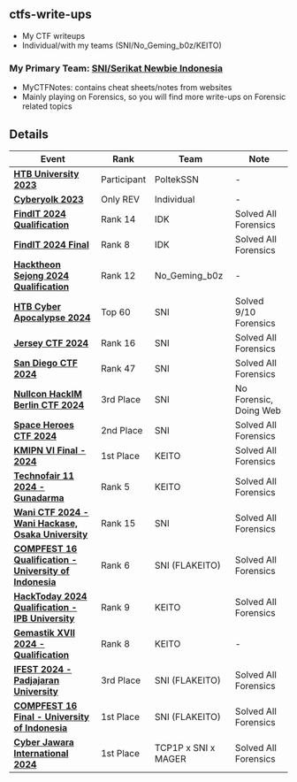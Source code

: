 ## ctfs-write-ups
- My CTF writeups
- Individual/with my teams (SNI/No_Geming_b0z/KEITO)

### My Primary Team: [SNI/Serikat Newbie Indonesia](https://serikatnewbie.me)
- MyCTFNotes: contains cheat sheets/notes from websites
- Mainly playing on Forensics, so you will find more write-ups on Forensic related topics


## Details

| Event | Rank | Team | Note |
|------------------------------|--------------|--------------|--------------|
| **[HTB University 2023](https://github.com/jonscafe/ctfs-write-ups/tree/main/HTB_Univ2023)** | Participant | PoltekSSN | - |
| **[Cyberyolk 2023](https://github.com/jonscafe/ctfs-write-ups/tree/main/cyberyolk-2023)** | Only REV | Individual | - |
| **[FindIT 2024 Qualification](https://github.com/jonscafe/ctfs-write-ups/tree/main/findit-2024-quals)** | Rank 14 | IDK | Solved All Forensics |
| **[FindIT 2024 Final](https://github.com/jonscafe/ctfs-write-ups/tree/main/findit-2024-final)** | Rank 8 | IDK | Solved All Forensics |
| **[Hacktheon Sejong 2024 Qualification](https://github.com/jonscafe/ctfs-write-ups/tree/main/hacktheon-2024-quals)** | Rank 12 | No_Geming_b0z | - |
| **[HTB Cyber Apocalypse 2024](https://github.com/jonscafe/ctfs-write-ups/tree/main/htb-cyberapocalypse2024)** | Top 60 | SNI | Solved 9/10 Forensics |
| **[Jersey CTF 2024](https://github.com/jonscafe/ctfs-write-ups/tree/main/jerseyctf-2024)** | Rank 16 | SNI | Solved All Forensics |
| **[San Diego CTF 2024](https://github.com/jonscafe/ctfs-write-ups/tree/main/sandiegoctf-2024)** | Rank 47 | SNI | Solved All Forensics |
| **[Nullcon HackIM Berlin CTF 2024](https://github.com/jonscafe/ctfs-write-ups/tree/main/nullcon-hackim-berlin-2024)** | 3rd Place | SNI | No Forensic, Doing Web |
| **[Space Heroes CTF 2024](https://github.com/jonscafe/ctfs-write-ups/tree/main/spaceheroes-2024)** | 2nd Place | SNI | Solved All Forensics |
| **[KMIPN VI Final - 2024](https://github.com/jonscafe/ctfs-write-ups/tree/main/kmipn-vi-final)** | 1st Place | KEITO | Solved All Forensics |
| **[Technofair 11 2024 - Gunadarma](https://github.com/jonscafe/ctfs-write-ups/tree/main/technofair-11)** | Rank 5 | KEITO | Solved All Forensics |
| **[Wani CTF 2024 - Wani Hackase, Osaka University](https://github.com/jonscafe/ctfs-write-ups/tree/main/wani-ctf-2024)** | Rank 15 | SNI | Solved All Forensics |
| **[COMPFEST 16 Qualification - University of Indonesia](https://github.com/jonscafe/ctfs-write-ups/tree/main/compfest-2024-quals)** | Rank 6 | SNI (FLAKEITO) | Solved All Forensics |
| **[HackToday 2024 Qualification - IPB University](https://github.com/jonscafe/ctfs-write-ups/tree/main/hacktoday-2024-quals)** | Rank 9 | KEITO | Solved All Forensics |
| **[Gemastik XVII 2024 - Qualification](https://github.com/jonscafe/ctfs-write-ups/tree/main/gemastik-2024-quals)** | Rank 8 | KEITO | - |
| **[IFEST 2024 - Padjajaran University](https://github.com/jonscafe/ctfs-write-ups/tree/main/ifest-2024)** | 3rd Place | SNI (FLAKEITO) | Solved All Forensics |
| **[COMPFEST 16 Final - University of Indonesia](https://github.com/jonscafe/ctfs-write-ups/tree/main/compfest-2024-final)** | 1st Place | SNI (FLAKEITO) | Solved All Forensics |
| **[Cyber Jawara International 2024](https://github.com/jonscafe/ctfs-write-ups/tree/main/cyberjawara-international-2024)** | 1st Place | TCP1P x SNI x MAGER | Solved All Forensics |
